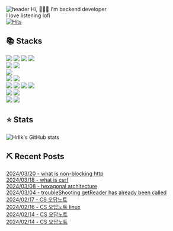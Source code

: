 
<!-- header -->
![header](https://capsule-render.vercel.app/api?type=transparent&color=auto&height=300&section=header&text=:\)&fontSize=90)
Hi, 🙋🏻‍♂️ I'm backend developer <br>
I love listening lofi <br>
[![Hits](https://hits.seeyoufarm.com/api/count/incr/badge.svg?url=https%3A%2F%2Fgithub.com%2Fhrllk%2F&count_bg=%23D4E7F0&title_bg=%2378BBD8&icon=&icon_color=%23B8B8B8&title=hits&edge_flat=false)](https://hits.seeyoufarm.com)

## 📚 Stacks 
<div>
  <img src="https://img.shields.io/badge/HTML5-E34F26?style=flat-square&logo=HTML5&logoColor=white"/>
  <img src="https://img.shields.io/badge/CSS3-1572B6?style=flat-square&logo=CSS3&logoColor=white"/>
  <img src="https://img.shields.io/badge/JavaScript-F7DF1E?style=flat-square&logo=JavaScript&logoColor=white"/>
  <img src="https://img.shields.io/badge/JQuery-0769AD?style=flat-square&logo=JQuery&logoColor=white"/>
</div>
<div>
  <img src="https://img.shields.io/badge/Java-007396?style=flat-square&logo=Java&logoColor=white"/> 
  <img src="https://img.shields.io/badge/Spring-6DB33F?style=flat-square&logo=Spring&logoColor=white"/>
</div>
<img src="https://img.shields.io/badge/RabbitMQ-FF6600?style=flat-square&logo=RabbitMQ&logoColor=white"/>
<div>
  <img src="https://img.shields.io/badge/MariaDB-003545?style=flat-square&logo=MariaDB&logoColor=white"/> 
  <img src="https://img.shields.io/badge/MySQL-4479A1?style=flat-square&logo=MySQL&logoColor=white"/> 
</div>
<div>
  <img src="https://img.shields.io/badge/Jenkins-D24939?style=flat-square&logo=Jenkins&logoColor=white"/> 
  <img src="https://img.shields.io/badge/AmazonEC2-FF9900?style=flat-square&logo=AmazonEC2&logoColor=white"/> 
  <img src="https://img.shields.io/badge/AmazonS3-569A31?style=flat-square&logo=AmazonS3&logoColor=white"/> 
  <img src="https://img.shields.io/badge/AmazonRDS-527FFF?style=flat-square&logo=AmazonRDS&logoColor=white"/> 
</div>
<div>
  <img src="https://img.shields.io/badge/GitHub-181717?style=flat-square&logo=GitHub&logoColor=white"/> 
  <img src="https://img.shields.io/badge/Confluence-172B4D?style=flat-square&logo=Confluence&logoColor=white"/> 
</div>
<div>
  <img src="https://img.shields.io/badge/JetBrains-000000?style=flat-square&logo=JetBrains&logoColor=white"/> 
  <img src="https://img.shields.io/badge/Neovim-57A143?style=flat-square&logo=Neovim&logoColor=white"/> 
</div>
 

## ⭐️ Stats
![Hrllk's GitHub stats](https://github-readme-stats.vercel.app/api?username=hrllk&show_icons=true&theme=merko)

## ⛏️ Recent Posts
[2024/03/20 - what is non-blocking http](https://hrllk.github.io//cs/non-blocking-http-request/) <br/>
[2024/03/18 - what is csrf](https://hrllk.github.io//spring/csrf/) <br/>
[2024/03/08 - hexagonal architecture](https://hrllk.github.io//softwarearchitecturepattern/hexagonal-architecture/) <br/>
[2024/03/04 - troubleShooting getReader has already been called](https://hrllk.github.io//troubleshooting/trouble-shooting-get-inputstream-has-already-been-called/) <br/>
[2024/02/17 - CS 오답노트](https://hrllk.github.io//cs/cs-note/) <br/>
[2024/02/16 - CS 오답노트 linux](https://hrllk.github.io//os/cs/cs-note-lnx/) <br/>
[2024/02/14 - CS 오답노트](https://hrllk.github.io//cs/cs-note/) <br/>
[2024/02/14 - CS 오답노트](https://hrllk.github.io//cs/cs-note2/) <br/>
